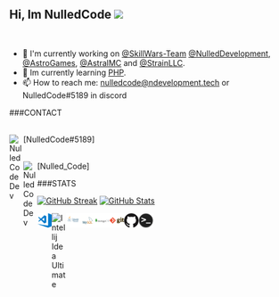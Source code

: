 ## Hi, Im NulledCode <img src="https://raw.githubusercontent.com/aemmadi/aemmadi/master/wave.gif" width="30px">

<br />

- 🔭 I'm currently working on [@SkillWars-Team](https://github.com/orgs/SkillWars-Team) [@NulledDevelopment](https://github.com/NulledDevelopment), [@AstroGames](https://github.com/AstroGames), [@AstralMC](https://github.com/AstralMC) and [@StrainLLC](https://github.com/StrainLLC).  
- 🌱 Im currently learning [PHP](https://https://www.php.net/).  
- 📫 How to reach me: nulledcode@ndevelopment.tech or NulledCode#5189 in discord

###CONTACT

</br><img align="left" alt="NulledCodeDev" target="_blank" width="25px" src="https://raw.githubusercontent.com/anuraghazra/anuraghazra/master/assets/discord-round.svg"/> [NulledCode#5189]

</br><img align="left" alt="NulledCodeDev" target="_blank" width="25px" src="https://raw.githubusercontent.com/anuraghazra/anuraghazra/master/assets/twitter.svg"/> [Nulled_Code]

###STATS

[![GitHub Streak](https://github-readme-streak-stats.herokuapp.com?user=NulledCodeDev&theme=radical)](https://git.io/streak-stats)
[![GitHub Stats](https://github-readme-stats.vercel.app/api?username=NulledCodeDev&hide=contribs,prs&show_icons=true&count_private=true&include_all_commits=true&theme=radical)](https://github.com/NulledCodeDev/)

[<img align="left" alt="Visual Studio Code" width="26px" src="https://raw.githubusercontent.com/github/explore/80688e429a7d4ef2fca1e82350fe8e3517d3494d/topics/visual-studio-code/visual-studio-code.png" />][webdevplaylist]
[<img align="left" alt="Intellij Idea Ultimate" width="26px" src="https://resources.jetbrains.com/storage/products/intellij-idea/img/meta/intellij-idea_logo_300x300.png" />][webdevplaylist]
[<img align="left" alt="Java" width="26px" src="https://raw.githubusercontent.com/github/explore/80688e429a7d4ef2fca1e82350fe8e3517d3494d/topics/java/java.png" />][webdevplaylist]
[<img align="left" alt="MySQL" width="26px" src="https://raw.githubusercontent.com/github/explore/80688e429a7d4ef2fca1e82350fe8e3517d3494d/topics/mysql/mysql.png" />][webdevplaylist]
[<img align="left" alt="MongoDB" width="26px" src="https://raw.githubusercontent.com/github/explore/80688e429a7d4ef2fca1e82350fe8e3517d3494d/topics/mongodb/mongodb.png" />][webdevplaylist]
[<img align="left" alt="Git" width="26px" src="https://raw.githubusercontent.com/github/explore/80688e429a7d4ef2fca1e82350fe8e3517d3494d/topics/git/git.png" />][webdevplaylist]
[<img align="left" alt="GitHub" width="26px" src="https://raw.githubusercontent.com/github/explore/78df643247d429f6cc873026c0622819ad797942/topics/github/github.png" />][webdevplaylist]
[<img align="left" alt="Terminal" width="26px" src="https://raw.githubusercontent.com/github/explore/80688e429a7d4ef2fca1e82350fe8e3517d3494d/topics/terminal/terminal.png" />][webdevplaylist]

<br />

[My Twitter]: https://twitter.com/Nulled_Code
[webdevplaylist]: https://twitter.com/Nulled_Code
